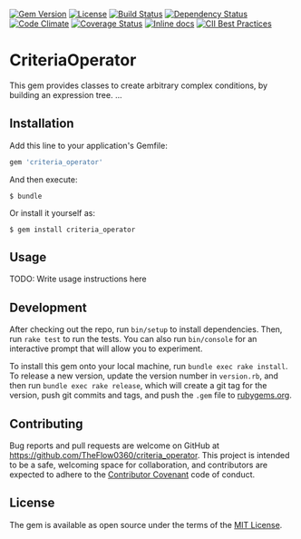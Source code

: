 [![Gem Version](http://img.shields.io/gem/v/criteria_operator.svg?style=flat)](https://rubygems.org/gems/criteria_operator)
[![License](http://img.shields.io/:license-mit-blue.svg?style=flat)](http://TheFlow0360.mit-license.org)
[![Build Status](http://img.shields.io/travis/TheFlow0360/criteria_operator.svg?style=flat)](https://travis-ci.org/TheFlow0360/criteria_operator)
[![Dependency Status](http://img.shields.io/gemnasium/TheFlow0360/criteria_operator.svg?style=flat)](https://gemnasium.com/TheFlow0360/criteria_operator)
[![Code Climate](http://img.shields.io/codeclimate/github/TheFlow0360/criteria_operator.svg?style=flat)](https://codeclimate.com/github/TheFlow0360/criteria_operator)
[![Coverage Status](https://coveralls.io/repos/github/TheFlow0360/criteria_operator/badge.svg?branch=master)](https://coveralls.io/github/TheFlow0360/criteria_operator?branch=master)
[![Inline docs](http://inch-ci.org/github/TheFlow0360/criteria_operator.svg?branch=master&style=shields)](http://inch-ci.org/github/TheFlow0360/criteria_operator)
[![CII Best Practices](https://bestpractices.coreinfrastructure.org/projects/958/badge)](https://bestpractices.coreinfrastructure.org/projects/958)


# CriteriaOperator

This gem provides classes to create arbitrary complex conditions, by building an expression tree. ...

## Installation

Add this line to your application's Gemfile:

```ruby
gem 'criteria_operator'
```

And then execute:

    $ bundle

Or install it yourself as:

    $ gem install criteria_operator

## Usage

TODO: Write usage instructions here

## Development

After checking out the repo, run `bin/setup` to install dependencies. Then, run `rake test` to run the tests. You can also run `bin/console` for an interactive prompt that will allow you to experiment.

To install this gem onto your local machine, run `bundle exec rake install`. To release a new version, update the version number in `version.rb`, and then run `bundle exec rake release`, which will create a git tag for the version, push git commits and tags, and push the `.gem` file to [rubygems.org](https://rubygems.org).

## Contributing

Bug reports and pull requests are welcome on GitHub at https://github.com/TheFlow0360/criteria_operator. This project is intended to be a safe, welcoming space for collaboration, and contributors are expected to adhere to the [Contributor Covenant](http://contributor-covenant.org) code of conduct.


## License

The gem is available as open source under the terms of the [MIT License](http://opensource.org/licenses/MIT).

